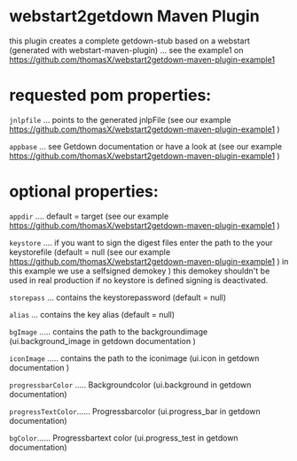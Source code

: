 # webstart2getdown Maven Plugin 

this plugin creates a complete getdown-stub based on a webstart (generated with webstart-maven-plugin) ... see the example1 on https://github.com/thomasX/webstart2getdown-maven-plugin-example1 

# requested pom properties: 

`jnlpfile` ... points to the generated jnlpFile (see our example https://github.com/thomasX/webstart2getdown-maven-plugin-example1 ) 

`appbase` ... see Getdown documentation or have a look at (see our example https://github.com/thomasX/webstart2getdown-maven-plugin-example1 ) 

# optional properties: 

`appdir` .... default = target    (see our example https://github.com/thomasX/webstart2getdown-maven-plugin-example1 ) 

`keystore` .... if you want to sign the digest files enter the path to the your keystorefile (default = null    (see our example https://github.com/thomasX/webstart2getdown-maven-plugin-example1 )  in this example we use a selfsigned demokey ) this demokey shouldn't be used in real production 
if no keystore is defined signing is deactivated. 

`storepass` ... contains the keystorepassword (default = null)

`alias` ... contains the key alias (default = null)

`bgImage` ..... contains the path to the backgroundimage  (ui.background_image in getdown documentation )

`iconImage` ..... contains the path to the iconimage (ui.icon in getdown documentation )

`progressbarColor` ..... Backgroundcolor (ui.background in getdown documentation)

`progressTextColor`...... Progressbarcolor (ui.progress_bar in getdown documentation)

`bgColor`...... Progressbartext color (ui.progress_test in getdown documentation)










 

